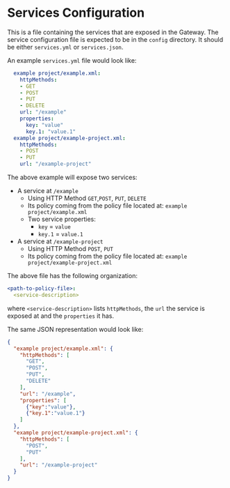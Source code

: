 # Services Configuration
This is a file containing the services that are exposed in the Gateway.
The service configuration file is expected to be in the `config` directory. It should be either `services.yml` or `services.json`.

An example `services.yml` file would look like:
```yaml
  example project/example.xml:
    httpMethods:
    - GET
    - POST
    - PUT
    - DELETE
    url: "/example"
    properties:
      key: "value"
      key.1: "value.1"
  example project/example-project.xml:
    httpMethods:
    - POST
    - PUT
    url: "/example-project"
  ```
The above example will expose two services:
* A service at `/example`
  * Using HTTP Method `GET`,`POST`, `PUT`, `DELETE` 
  * Its policy coming from the policy file located at: `example project/example.xml`
  * Two service properties:
    * `key` = `value`
    * `key.1` = `value.1`
* A service at `/example-project` 
  * Using HTTP Method `POST`, `PUT` 
  * Its policy coming from the policy file located at: `example project/example-project.xml`

The above file has the following organization:
```yaml
<path-to-policy-file>:
  <service-description>
```
where `<service-description>` lists `httpMethods`, the `url` the service is exposed at and the `properties` it has.

The same JSON representation would look like:
```json
{
  "example project/example.xml": {
    "httpMethods": [
      "GET",
      "POST",
      "PUT",
      "DELETE"
    ],
    "url": "/example",
    "properties": [
      {"key":"value"},
      {"key.1":"value.1"}
    ]
  },
  "example project/example-project.xml": {
    "httpMethods": [
      "POST",
      "PUT"
    ],
    "url": "/example-project"
  }
}
```